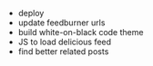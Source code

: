 * deploy
* update feedburner urls
* build white-on-black code theme
* JS to load delicious feed
* find better related posts